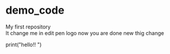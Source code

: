 # demo_code
My first repository
<br>
It change me in edit pen logo
now you are done new thig change

print("hello!!   ")
